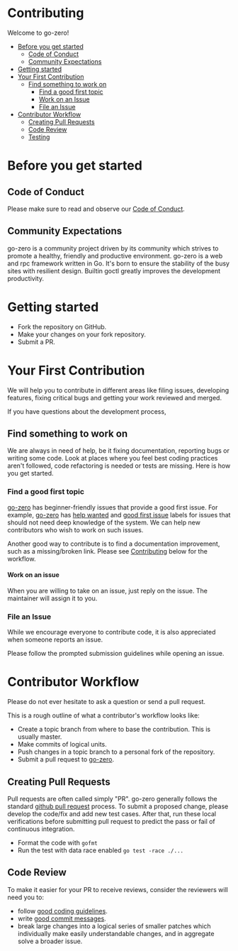 # Contributing

Welcome to go-zero!

-   [Before you get started](#before-you-get-started)
    -   [Code of Conduct](#code-of-conduct)
    -   [Community Expectations](#community-expectations)
-   [Getting started](#getting-started)
-   [Your First Contribution](#your-first-contribution)
    -   [Find something to work on](#find-something-to-work-on)
        -   [Find a good first topic](#find-a-good-first-topic)
        -   [Work on an Issue](#work-on-an-issue)
        -   [File an Issue](#file-an-issue)
-   [Contributor Workflow](#contributor-workflow)
    -   [Creating Pull Requests](#creating-pull-requests)
    -   [Code Review](#code-review)
    -   [Testing](#testing)

# Before you get started

## Code of Conduct

Please make sure to read and observe our [Code of Conduct](/code-of-conduct.md).

## Community Expectations

go-zero is a community project driven by its community which strives to promote a healthy, friendly and productive environment.
go-zero is a web and rpc framework written in Go. It's born to ensure the stability of the busy sites with resilient design. Builtin goctl greatly improves the development productivity.

# Getting started

- Fork the repository on GitHub.
- Make your changes on your fork repository.
- Submit a PR.


# Your First Contribution

We will help you to contribute in different areas like filing issues, developing features, fixing critical bugs and
getting your work reviewed and merged.

If you have questions about the development process,

[//]: # (feel free to [file an issue]&#40;https://github.com/pengcainiao2/zero/issues/new/choose&#41;.)

## Find something to work on

We are always in need of help, be it fixing documentation, reporting bugs or writing some code.
Look at places where you feel best coding practices aren't followed, code refactoring is needed or tests are missing.
Here is how you get started.

### Find a good first topic

[go-zero](https://github.com/pengcainiao2/zero) has beginner-friendly issues that provide a good first issue.
For example, [go-zero](https://github.com/pengcainiao2/zero) has
[help wanted](https://github.com/pengcainiao2/zero/issues?q=is%3Aopen+is%3Aissue+label%3A%22help+wanted%22) and
[good first issue](https://github.com/pengcainiao2/zero/issues?q=is%3Aopen+is%3Aissue+label%3A%22good+first+issue%22)
labels for issues that should not need deep knowledge of the system.
We can help new contributors who wish to work on such issues.

Another good way to contribute is to find a documentation improvement, such as a missing/broken link.
Please see [Contributing](#contributing) below for the workflow.

#### Work on an issue

When you are willing to take on an issue, just reply on the issue. The maintainer will assign it to you.

### File an Issue

While we encourage everyone to contribute code, it is also appreciated when someone reports an issue.

Please follow the prompted submission guidelines while opening an issue.

# Contributor Workflow

Please do not ever hesitate to ask a question or send a pull request.

This is a rough outline of what a contributor's workflow looks like:

- Create a topic branch from where to base the contribution. This is usually master.
- Make commits of logical units.
- Push changes in a topic branch to a personal fork of the repository.
- Submit a pull request to [go-zero](https://github.com/pengcainiao2/zero).

## Creating Pull Requests

Pull requests are often called simply "PR".
go-zero generally follows the standard [github pull request](https://help.github.com/articles/about-pull-requests/) process.
To submit a proposed change, please develop the code/fix and add new test cases.
After that, run these local verifications before submitting pull request to predict the pass or
fail of continuous integration.

* Format the code with `gofmt`
* Run the test with data race enabled `go test -race ./...`

## Code Review

To make it easier for your PR to receive reviews, consider the reviewers will need you to:

* follow [good coding guidelines](https://github.com/golang/go/wiki/CodeReviewComments).
* write [good commit messages](https://chris.beams.io/posts/git-commit/).
* break large changes into a logical series of smaller patches which individually make easily understandable changes, and in aggregate solve a broader issue.

